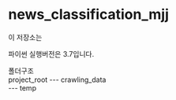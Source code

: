 # news_classification_mjj
이 저장소는

파이썬 실행버전은 3.7입니다.

폴더구조<br>
project_root --- crawling_data <br>
             --- temp<br>

